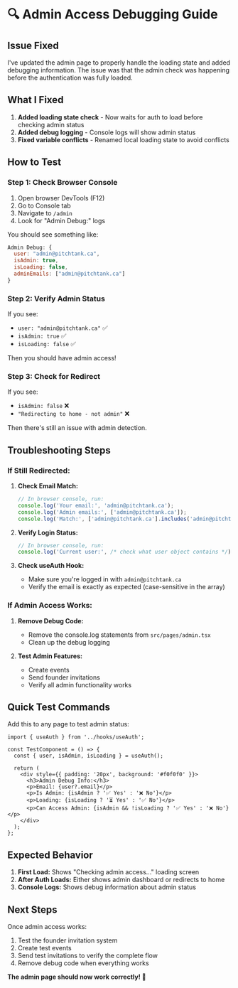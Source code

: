 # 🔍 Admin Access Debugging Guide

## **Issue Fixed**

I've updated the admin page to properly handle the loading state and added debugging information. The issue was that the admin check was happening before the authentication was fully loaded.

## **What I Fixed**

1. **Added loading state check** - Now waits for auth to load before checking admin status
2. **Added debug logging** - Console logs will show admin status
3. **Fixed variable conflicts** - Renamed local loading state to avoid conflicts

## **How to Test**

### **Step 1: Check Browser Console**
1. Open browser DevTools (F12)
2. Go to Console tab
3. Navigate to `/admin`
4. Look for "Admin Debug:" logs

You should see something like:
```javascript
Admin Debug: {
  user: "admin@pitchtank.ca",
  isAdmin: true,
  isLoading: false,
  adminEmails: ["admin@pitchtank.ca"]
}
```

### **Step 2: Verify Admin Status**
If you see:
- `user: "admin@pitchtank.ca"` ✅
- `isAdmin: true` ✅
- `isLoading: false` ✅

Then you should have admin access!

### **Step 3: Check for Redirect**
If you see:
- `isAdmin: false` ❌
- `"Redirecting to home - not admin"` ❌

Then there's still an issue with admin detection.

## **Troubleshooting Steps**

### **If Still Redirected:**

1. **Check Email Match:**
   ```javascript
   // In browser console, run:
   console.log('Your email:', 'admin@pitchtank.ca');
   console.log('Admin emails:', ['admin@pitchtank.ca']);
   console.log('Match:', ['admin@pitchtank.ca'].includes('admin@pitchtank.ca'.toLowerCase()));
   ```

2. **Verify Login Status:**
   ```javascript
   // In browser console, run:
   console.log('Current user:', /* check what user object contains */);
   ```

3. **Check useAuth Hook:**
   - Make sure you're logged in with `admin@pitchtank.ca`
   - Verify the email is exactly as expected (case-sensitive in the array)

### **If Admin Access Works:**

1. **Remove Debug Code:**
   - Remove the console.log statements from `src/pages/admin.tsx`
   - Clean up the debug logging

2. **Test Admin Features:**
   - Create events
   - Send founder invitations
   - Verify all admin functionality works

## **Quick Test Commands**

Add this to any page to test admin status:
```tsx
import { useAuth } from '../hooks/useAuth';

const TestComponent = () => {
  const { user, isAdmin, isLoading } = useAuth();
  
  return (
    <div style={{ padding: '20px', background: '#f0f0f0' }}>
      <h3>Admin Debug Info:</h3>
      <p>Email: {user?.email}</p>
      <p>Is Admin: {isAdmin ? '✅ Yes' : '❌ No'}</p>
      <p>Loading: {isLoading ? '⏳ Yes' : '✅ No'}</p>
      <p>Can Access Admin: {isAdmin && !isLoading ? '✅ Yes' : '❌ No'}</p>
    </div>
  );
};
```

## **Expected Behavior**

1. **First Load:** Shows "Checking admin access..." loading screen
2. **After Auth Loads:** Either shows admin dashboard or redirects to home
3. **Console Logs:** Shows debug information about admin status

## **Next Steps**

Once admin access works:
1. Test the founder invitation system
2. Create test events
3. Send test invitations to verify the complete flow
4. Remove debug code when everything works

**The admin page should now work correctly! 🎉**
